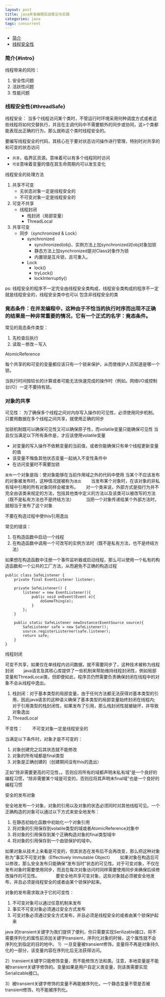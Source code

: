 ```yaml
---
layout: post
title: java并发编程实战笔记与实践
categories: java
tags: concurrent
---
```


* [简介](#intro)
* [线程安全性](#threadSafe)

### 简介{#intro}

线程带来的风险：

1.  安全性问题
2.  活跃性问题
3.  性能问题

### 线程安全性{#threadSafe}

线程安全：
当多个线程访问某个类时，不管运行时环境采用何种调度方式或者这些线程将如何交替执行，并且在主调代码中不需要额外的同步或协同，这>个类都能表现出正确的行为，那么就称这个类时线程安全的。

要编写线程安全的代码，其核心在于要对状态访问操作进行管理，特别时对共享的和可变的状态访问　　
　　
* `共享`，临界区资源。意味着可以有多个线程同时访问　　　
　
* `可变`意味着变量的值在其生命周期内可以发生变化　　　　

线程安全的处理方法

1.  共享不可变
    * 无状态对象一定是线程安全的
    * 不可变对象一定是线程安全的
2.  可变不共享
    * 线程封闭
        * 栈封闭（局部变量）
        * ThreadLocal
3.  共享可变
    * 同步（synchronized & Lock）
        *  synchronized  
           *  synchronized(obj)、实例方法上加synchronized对obj对象加锁
           *  静态方法上加synchronized是对Class对象作为锁
           *  内置锁是互斥锁，且可重入。
        *  Lock
           *  lock()
           *  tryLock()
           *  lockInterruptly()
        
ps:  线程安全的程序不一定完全由线程安全类构成，线程安全类构成的程序不一定就是线程安全的，线程安全类中也可以
包含非线程安全的类

### 竟态条件：在并发编程中，这种由于不恰当的执行时序而出现不正确的结果是一种非常重要的情况，它有一个正式的名字：竟态条件。

常见的竟态条件类型：

1.  先检查后执行
2.  读取－修改－写入

AtomicReference

每个共享的和可变的变量都应该只有一个锁来保护，从而使维护人员知道是哪一个锁。

当执行时间按较长的计算或者可能无法快速完成的操作时（例如。网络I/O或控制台I/O）一定不要持有锁。


### 对象的共享

可见性：
为了确保多个线程之间对内存写入操作的可见性，必须使用同步机制。
只要用数据在多个线程之间共享，就使用正确的同步

加锁机制既可以确保可见性又可以确保原子性，而volatile变量只能确保可见性
当且仅当满足以下所有条件是，才应该使用volatile变量

*   对变量的写入操作不依赖变量的当前值，或者你能确保只有单个线程更新变量的值
*   该变量不悔鱼其他状态变量一起纳入不变性条件中
*   在访问变量时不需要加锁

`发布`一个对象是指：使对象能够在当前作用域之外的代码中使用
当某个不应该发布的对象被发布时，这种情况就被称为`逸出`　　
当发布某个对象时，在该对象的非私有域中引用的所有对象同样会被发布。　　
对一个类来说，外部方式是指行为并不完全由该类来规定的方法，包括其他类中定义的方法以及该类可以被改写的方法（既不是私有方法也不是终结方法）　　　
当把一个对象传递给某个外部方法时，就相当于发布了这个对象　　　

不要在构造过程中使this引用逸出　　

常见的错误：　　

1.  在构造函数中启动一个线程　　　
2.  在构造函数中调用一个可改写的实例方法时（既不是私有方法，也不是终结方法）　　

如果想在构造函数中注册一个事件监听器或启动线程，那么可以使用一个私有的构造函数和一个公共的工厂方法，从而避免不正确的构造过程　　

    public class SafeListener {
        private final EventListener listener;

        private SafeListener() {
            listener = new EventListener(){
                public void onEvent(Event e){
                    doSomeThing(e);
                }
            };
        }

        public static SafeListener newInstance(EventSource source){
            SafeListener safe = new SafeListener();
            source.registerListerner(safe.listener);
            return safe;
        }
    }

线程封闭

可变不共享，如果仅在单线程内访问数据，就不需要同步了，这种技术被称为线程封闭　　
java语言及其核心库提供了一些机制来帮助维持线程封闭性，例如局部变量和ThreadLocal类，但即便如此，程序员仍然需要负责确保封闭在线程中的对象不会从线程中逸出。　　　　　　　　　　　　

1.  栈封闭：对于基本类型的局部变量，由于任何方法都无法获得对基本类型的引用，因此java语言的这种语义确保了基本类型的局部变量始终封闭在线程内;　　
对于引用类型的栈封闭性，如果发布了引用，那么栈封闭性就被破坏，并导致对象逸出　　
2.  ThreadLocal　　

不变性：　　
不可变对象一定是线程安全的　　

当满足以下条件时，对象才是不可变的：　　　　

1.  对象创建完之后其状态就不能修改　　　　
2.  对象的所有域都是final类型　　　　
3.  对象是正确创建的（创建期间没有this的逸出）　　　　

正如“除非需要更高的可见性，。否则应将所有的域都声明未私有域”是一个良好的编程习惯，“除非需要某个域是可变的，否则应将其声明未final域”也是一个良好的编程习惯　　　　

安全的发布对象　　

安全地发布一个对象，对象的引用以及对象的状态必须同时对其他线程可见。一个正确构造的对象可以通过以下方式来安全地发布：　　　　

1.  在静态初始化函数中初始化一个对象引用　　
2.  将对象的引用保存到volatile类型的域或者AtomicReference对象中　　
3.  将对象的引用保存到某个正确构造对象的final类型域中　　
4.  将对象的引用保存到一个由锁保护的域中。　　

如果对象从技术上来看是可变的，但其状态在发布后不会再改变，那么把这种对象称为“事实不可变对象（Effectively Immutable Object）　　
如果对象在构造后可以修改，那么安全发布只能确保“发布当时”状态的可见性。对于可变对象，不仅在发布对象时需要使用同步，而且在每次对象访问时同样需要使用同步来确保后续修改操作的可见性。　　　　
要安全地共享可变对象，这些对象就必须被安全地发布，并且必须是线程安全的或者由某个锁保护起来。　　　　　　　　　　　　

对象的发布需求取决于它的可变性：　　　　

1.  不可变对象可以通过任意机制来发布　　
2.  事实不可变对象必须通过安全方式发布　　
3.  可变对象必须通过安全方式发布，并且必须是线程安全的或者由某个锁保护起来　　　　

java 的transient关键字为我们提供了便利，你只需要实现Serilizable接口，将不需要序列化的属性前添加关键字transient，序列化对象的时候，这个属性就不会序列化到指定的目的地中。
1）一旦变量被transient修饰，变量将不再是对象持久化的一部分，该变量内容在序列化后无法获得访问。

2）transient关键字只能修饰变量，而不能修饰方法和类。注意，本地变量是不能被transient关键字修饰的。变量如果是用户自定义类变量，则该类需要实现Serializable接口。

3）被transient关键字修饰的变量不再能被序列化，一个静态变量不管是否被transient修饰，均不能被序列化。
